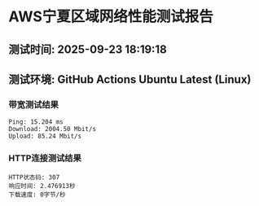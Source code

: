 # AWS宁夏区域网络性能测试报告
## 测试时间: 2025-09-23 18:19:18
## 测试环境: GitHub Actions Ubuntu Latest (Linux)

### 带宽测试结果
```
Ping: 15.204 ms
Download: 2004.50 Mbit/s
Upload: 85.24 Mbit/s
```

### HTTP连接测试结果
```
HTTP状态码: 307
响应时间: 2.476913秒
下载速度: 0字节/秒
```


